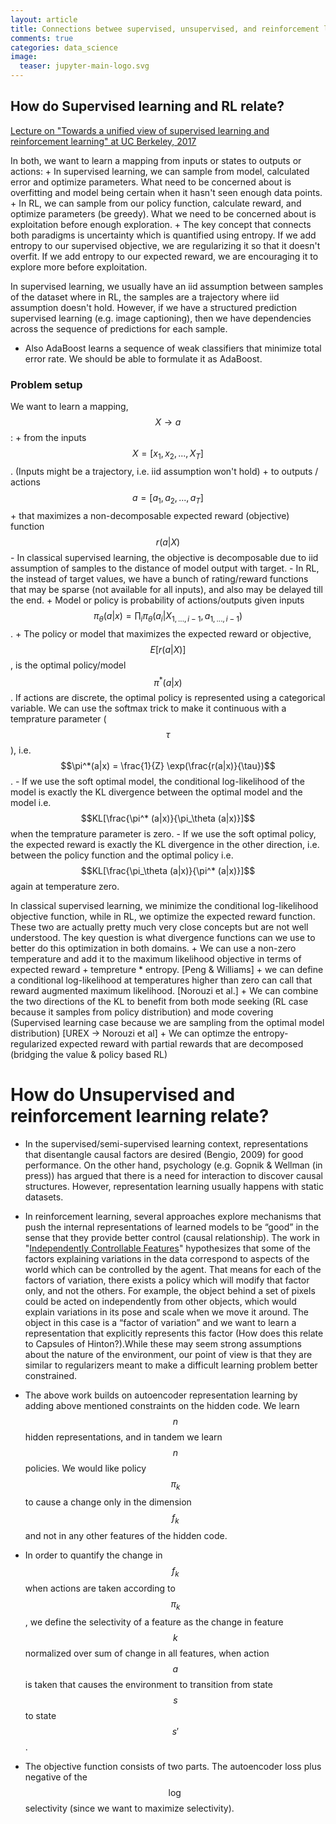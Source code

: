 ```yaml
---
layout: article
title: Connections betwee supervised, unsupervised, and reinforcement learning
comments: true
categories: data_science
image:
  teaser: jupyter-main-logo.svg
---
```



## How do Supervised learning and RL relate?

[Lecture on "Towards a unified view of supervised learning and reinforcement learning" at UC Berkeley, 2017](https://www.youtube.com/watch?v=fZNyHoXgV7M&index=24&list=PLkFD6_40KJIwTmSbCv9OVJB3YaO4sFwkX)

In both, we want to learn a mapping from inputs or states to outputs or actions:
    + In supervised learning, we can sample from model, calculated error and optimize parameters. What need to be concerned about is overfitting and model being certain when it hasn't seen enough data points. 
    + In RL, we can sample from our policy function, calculate reward, and optimize parameters (be greedy). What we need to be concerned about is exploitation before enough exploration. 
    + The key concept that connects both paradigms is uncertainty which is quantified using entropy. If we add entropy to our supervised objective, we are regularizing it so that it doesn't overfit. If we add entropy to our expected reward, we are encouraging it to explore more before exploitation.

In supervised learning, we usually have an iid assumption between samples of the dataset where in RL, the samples are a trajectory where iid assumption doesn't hold. However, if we have a structured prediction supervised learning (e.g. image captioning), then we have dependencies across the sequence of predictions for each sample.


- Also AdaBoost learns a sequence of weak classifiers that minimize total error rate. We should be able to formulate it as AdaBoost.

### Problem setup

We want to learn a mapping, $$X \rightarrow a$$:
    + from the inputs $$X = [x_1, x_2, ..., X_T]$$. (Inputs might be a trajectory, i.e. iid assumption won't hold)
    + to outputs / actions $$a = [a_1, a_2, ... , a_T]$$
    + that maximizes a non-decomposable expected reward (objective) function $$r(a|X)$$
        - In classical supervised learning, the objective is decomposable due to iid assumption of samples to the distance of model output with target.
        - In RL, the instead of target values, we have a bunch of rating/reward functions that may be sparse (not available for all inputs), and also may be delayed till the end. 
    + Model or policy is probability of actions/outputs given inputs $$\pi_\theta (a|x) = \prod_i \pi_\theta (a_i|X_{1,..., i-1}, a_{1,..., i-1})$$. 
    + The policy or model that maximizes the expected reward or objective, $$E[r(a|X)]$$, is the optimal policy/model $$\pi^* (a|x)$$. If actions are discrete, the optimal policy is represented using a categorical variable. We can use the softmax trick to make it continuous with a temprature parameter ($$\tau$$), i.e. $$\pi^*(a|x) = \frac{1}{Z} \exp(\frac{r(a|x)}{\tau})$$.
        - If we use the soft optimal model, the conditional log-likelihood of the model is exactly the KL divergence between the optimal model and the model i.e. $$KL[\frac{\pi^* (a|x)}{\pi_\theta (a|x)}]$$ when the temprature parameter is zero.
        - If we use the soft optimal policy, the expected reward is exactly the KL divergence in the other direction, i.e. between the policy function and the optimal policy i.e. $$KL[\frac{\pi_\theta (a|x)}{\pi^* (a|x)}]$$ again at temperature zero. 

In classical supervised learning, we minimize the conditional log-likelihood objective function, while in RL, we optimize the expected reward function. These two are actually pretty much very close concepts but are not well understood. The key question is what divergence functions can we use to better do this optimization in both domains. 
    + We can use a non-zero temperature and add it to the maximum likelihood objective in terms of expected reward + tempreture * entropy. [Peng & Williams]
    + we can define a conditional log-likelihood at temperatures higher than zero can call that reward augmented maximum likelihood. [Norouzi et al.]
    + We can combine the two directions of the KL to benefit from both mode seeking (RL case because it samples from policy distribution) and mode covering (Supervised learning case because we are sampling from the optimal model distribution) [UREX -> Norouzi et al]
    + We can optimze the entropy-regularized expected reward with partial rewards that are decomposed (bridging the value & policy based RL)


# How do Unsupervised and reinforcement learning relate?

- In the supervised/semi-supervised learning context, representations that disentangle causal factors are desired (Bengio, 2009) for good performance. On the other hand, psychology (e.g. Gopnik & Wellman (in press)) has argued that there is a need for interaction to discover causal structures. However, representation learning usually happens with static datasets.

- In reinforcement learning, several approaches explore mechanisms that push the internal representations of learned models to be “good” in the sense that they provide better control (causal relationship). The work in "[Independently Controllable Features](https://arxiv.org/abs/1708.01289)" hypothesizes that some of the factors explaining variations in the data correspond to aspects of the world which can be controlled by the agent. That means for each of the factors of variation, there exists a policy which will modify that factor only, and not the others. For example, the object behind a set of pixels could be acted on independently from other objects, which would explain variations in its pose and scale when we move it around. The object in this case is a “factor of variation” and we want to learn a representation that explicitly represents this factor (How does this relate to Capsules of Hinton?).While these may seem strong assumptions about the nature of the environment, our point of view is that they are similar to regularizers meant to make a difficult learning problem better constrained.

- The above work builds on autoencoder representation learning by adding above mentioned constraints on the hidden code. We learn $$n$$ hidden representations, and in tandem we learn $$n$$ policies. We would like policy $$\pi_k$$ to cause a change only in the dimension $$f_k$$ and not in any other features of the hidden code. 

- In order to quantify the change in $$f_k$$ when actions are taken according to $$\pi_k$$, we define the selectivity of a feature as the change in feature $$k$$ normalized over sum of change in all features, when action $$a$$ is taken that causes the environment to transition from state $$s$$ to state $$s'$$.

- The objective function consists of two parts. The autoencoder loss plus negative of the $$\log$$ selectivity (since we want to maximize selectivity).




